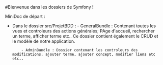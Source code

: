 #Bienvenue dans les dossiers de Symfony !

MiniDoc de départ : 

- Dans le dossier src/ProjetBDD :
          - GeneralBundle : Contenant toutes les vues et controleurs des actions générales; PAge d'accueil, rechercher un terme, afficher terme etc..  Ce dossier contient également le CRUD et le modèle de notre application.

          - AdminBundle : Dossier contenant les controleurs des modifications; ajouter terme, ajouter concept, modifier liens etc etc..
